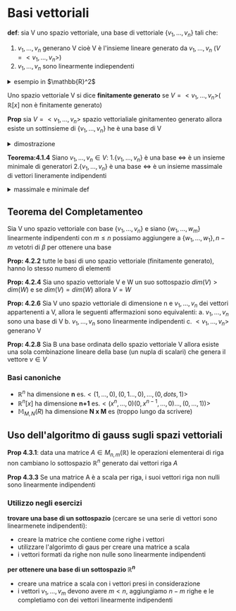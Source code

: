 # Basi vettoriali

 **def**: sia V uno spazio vettoriale, una base di vettoriale $\{v_1,\dots,v_n\}$ tali che:
 1. $v_1,\dots,v_n$ generano V  cioè V è l'insieme lineare generato da $v_1,\dots,v_n$ ($V=<v_1,\dots,v_n>$)
 2. $v_1,\dots,v_n$ sono linearmente indiependenti
 
<details>
<summary>
esempio in $\mathbb{R}^2$
</summary>

$v_1=(1,0)$,$v_2=(0,1)$
sono lineramente indiependenti perche sono multiplo dell'altro e generano $\mathbb{R}^2$

</details>


Uno spazio vettoriale V si dice **finitamente generato** se $V= <v_1,\dots,v_n>$( $\mathbb{R}[x]$ non è finitamente generato)



**Prop** sia $V=<v_1,\dots,v_n>$ spazio vettorialiale ginitamenteo generato allora esiste un sottinsieme di $\{v_1,\dots,v_n\}$ he è una base di V

<details>
<summary>
dimostrazione
</summary>

Se $v_1,\dots,v_n$ sono indipendenti $\{v_1,\dots,v_n\}$ sono una base se sono dipendenti per la prop  uno di essi è combinazione lineare degli altre sia $v_k$)

Prop 3.1.8 : $<v_1,\dots_,v_{k-1},v_{k+1},\dots,v_n>=<v_1,\dots,v_k,\dots,k_n>$

cancelliamo tutti i vettori finche non abbiamo tutti i vettori indipendenti

</details>



**Teorema:4.1.4** Siano $v_1,\dots,v_n \in V$:
1.$\{v_1,\dots,v_n \}$ è una base  $\iff$ è un insieme minimale di generatori
2.$\{v_1,\dots,v_n \}$ è una base  $\iff$ è un insieme massimale di vettori lineramente indipendenti 


<details>
<summary>
massimale e minimale def
</summary>

Un insieme di vettori con una certa proprità si dice minimale se ogni suo sottoinsieme proprio non ha più quella proprietù e massimale se ogni suo sovrainsieme proprio non ha più la proprietà

</details>


## Teorema del Completamenteo


Sia V uno spazio vettoriale con base $\{v_1,\dots,v_n\}$ e siano $\{w_1,\dots,w_m\}$  linearmente indipendenti con $m\leq n$ 
possiamo aggiungere a $\{w_1,\dots,w_1\}, n-m$  vetotri di $\beta$ per ottenere una base 


**Prop: 4.2.2** tutte le basi di uno spazio vettoriale (finitamente generato), hanno lo stesso numero di elementi


**Prop: 4.2.4** Sia uno spazio vettoriale V e W un suo sottospazio $dim(V)>dim(W)$ e se $dim(V)=dim(W)$ allora $V=W$


**Prop: 4.2.6** Sia V uno spazio vettoriale di dimensione  n e ${v_1,\dots,v_n}$  dei vettori appartenenti a V, allora le seguenti affermazioni sono equivalenti:
a. ${v_1,\dots,v_n}$ sono una base di V
b. $v_1,\dots,v_n$ sono linearmente indipendenti
c. $<v_1,\dots,v_n>$ generano V

**Prop: 4.2.8**  Sia B una base ordinata dello spazio vettoriale V allora esiste una sola combinazione lineare della base (un nupla di scalari) che genera il vettore $v\in V$


### Basi canoniche

- $\mathbb{R}^n$ ha dimensione **n** es.$<(1,\dots,0),(0,1\dots,0),\dots,(0,dots,1)>$
- $\mathbb{R}^n[x]$ ha dimensione **n+1** es.$<(x^n,\dots,0)(0,x^{n-1},\dots,0)\dots,(0,\dots,1))>$
- $\mathbb{M}_{M,N}(R)$ ha dimensione **N x M** es (troppo lungo da scrivere)




## Uso dell'algoritmo di gauss sugli spazi vettoriali

**Prop 4.3.1**: data una matrice $A \in M_{n,m} (\mathbb{R})$ le operazioni elementerai di riga non cambiano lo sottospazio $\mathbb{R}^n$ generato dai vettori riga $A$


**Prop 4.3.3** Se una matrice A è a scala per riga, i suoi vettori riga non nulli sono linearmente indipendenti

### Utilizzo negli esercizi

**trovare una base di un sottospazio** (cercare se una serie di vettori sono linearmenete indipendenti):
- creare la matrice che contiene come righe i vettori
- utilizzare l'algorimto di gaus per creare una matrice a scala
- i vettori formati da righe non nulle sono linearmente indipendenti


**per ottenere una base di un sottospazio $\mathbb{R}^n$**
- creare una matrice a scala con i vettori presi in considerazione
- i vettori $v_1,\dots,v_m$ devono avere $m<n$, aggiungiamo $n-m$ righe e le completiamo con dei vettori linearmente indipendenti	 
